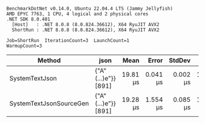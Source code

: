 ```

BenchmarkDotNet v0.14.0, Ubuntu 22.04.4 LTS (Jammy Jellyfish)
AMD EPYC 7763, 1 CPU, 4 logical and 2 physical cores
.NET SDK 8.0.401
  [Host]   : .NET 8.0.8 (8.0.824.36612), X64 RyuJIT AVX2
  ShortRun : .NET 8.0.8 (8.0.824.36612), X64 RyuJIT AVX2

Job=ShortRun  IterationCount=3  LaunchCount=1  
WarmupCount=3  

```
| Method                  | json                | Mean     | Error    | StdDev   | Min      | Max      | Gen0   | Allocated |
|------------------------ |-------------------- |---------:|---------:|---------:|---------:|---------:|-------:|----------:|
| SystemTextJson          | {&quot;A&quot;(...)e&quot;}} [891] | 19.81 μs | 0.041 μs | 0.002 μs | 19.81 μs | 19.81 μs | 0.0305 |   3.19 KB |
| SystemTextJsonSourceGen | {&quot;A&quot;(...)e&quot;}} [891] | 19.28 μs | 1.554 μs | 0.085 μs | 19.20 μs | 19.37 μs | 0.0305 |   3.19 KB |
